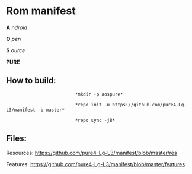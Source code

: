 **Rom manifest**
================================================

**A** *ndroid*

**O** *pen*

**S** *ource*

**PURE**





How to build:
----------------------------
                              
                              
                              
                              *mkdir -p aospure*

                              *repo init -u https://github.com/pure4-Lg-L3/manifest -b master*

                              *repo sync -j8*



Files:
-----------------------

Resources: https://github.com/pure4-Lg-L3/manifest/blob/master/res

Features: https://github.com/pure4-Lg-L3/manifest/blob/master/features
